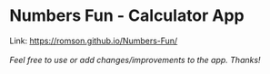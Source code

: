 # Numbers Fun - Calculator App
Link: https://romson.github.io/Numbers-Fun/
<br><br><em>Feel free to use or add changes/improvements to the app. Thanks!</em>
